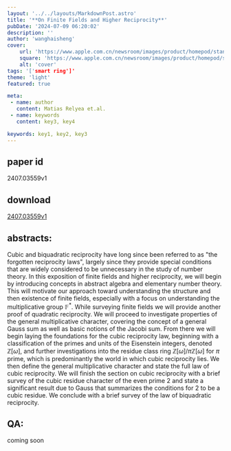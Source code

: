```yaml
---
layout: '../../layouts/MarkdownPost.astro'
title: '**On Finite Fields and Higher Reciprocity**'
pubDate: '2024-07-09 06:20:02'
description: ''
author: 'wanghaisheng'
cover:
    url: 'https://www.apple.com.cn/newsroom/images/product/homepod/standard/Apple-HomePod-hero-230118_big.jpg.large_2x.jpg'
    square: 'https://www.apple.com.cn/newsroom/images/product/homepod/standard/Apple-HomePod-hero-230118_big.jpg.large_2x.jpg'
    alt: 'cover'
tags: '['smart ring']' 
theme: 'light'
featured: true

meta:
 - name: author
   content: Matias Relyea et.al.
 - name: keywords
   content: key3, key4

keywords: key1, key2, key3
---
```


## paper id
2407.03559v1
## download
[2407.03559v1](http://arxiv.org/abs/2407.03559v1)
## abstracts:
Cubic and biquadratic reciprocity have long since been referred to as "the forgotten reciprocity laws", largely since they provide special conditions that are widely considered to be unnecessary in the study of number theory. In this exposition of finite fields and higher reciprocity, we will begin by introducing concepts in abstract algebra and elementary number theory. This will motivate our approach toward understanding the structure and then existence of finite fields, especially with a focus on understanding the multiplicative group $\mathbb{F}^{*}$. While surveying finite fields we will provide another proof of quadratic reciprocity. We will proceed to investigate properties of the general multiplicative character, covering the concept of a general Gauss sum as well as basic notions of the Jacobi sum. From there we will begin laying the foundations for the cubic reciprocity law, beginning with a classification of the primes and units of the Eisenstein integers, denoted $\mathbb{Z}[\omega]$, and further investigations into the residue class ring $\mathbb{Z}[\omega]/\pi\mathbb{Z}[\omega]$ for $\pi$ prime, which is predominantly the world in which cubic reciprocity lies. We then define the general multiplicative character and state the full law of cubic reciprocity. We will finish the section on cubic reciprocity with a brief survey of the cubic residue character of the even prime $2$ and state a significant result due to Gauss that summarizes the conditions for $2$ to be a cubic residue. We conclude with a brief survey of the law of biquadratic reciprocity.
## QA:
coming soon
